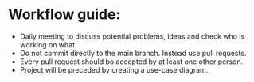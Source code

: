 # Workflow guide:
- Daily meeting to discuss potential problems, ideas and check who is working on what.
- Do not commit directly to the main branch. Instead use pull requests.
- Every pull request should bo accepted by at least one other person.
- Project will be preceded by creating a use-case diagram.

